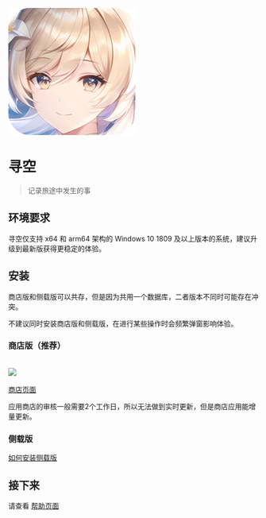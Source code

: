 ![寻空](./img/img-xunkong-logo.webp)

# 寻空

> 记录旅途中发生的事

## 环境要求

寻空仅支持 x64 和 arm64 架构的 Windows 10 1809 及以上版本的系统，建议升级到最新版获得更稳定的体验。

## 安装

商店版和侧载版可以共存，但是因为共用一个数据库，二者版本不同时可能存在冲突。

不建议同时安装商店版和侧载版，在进行某些操作时会频繁弹窗影响体验。

### 商店版（推荐）

<br />
<a href="ms-windows-store://pdp/?productid=9N2SVG0JMT12">
    <img src="https://get.microsoft.com/images/en-us%20dark.svg" height="100" />
</a>

[商店页面](https://www.microsoft.com/store/apps/9N2SVG0JMT12)

应用商店的审核一般需要2个工作日，所以无法做到实时更新，但是商店应用能增量更新。

### 侧载版

[如何安装侧载版](https://github.com/xunkong/xunkong)

## 接下来

请查看 [帮助页面](../help/xunkong/index.md)